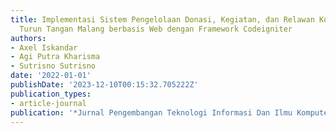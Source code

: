 ```yaml
---
title: Implementasi Sistem Pengelolaan Donasi, Kegiatan, dan Relawan Komunitas Sosial
  Turun Tangan Malang berbasis Web dengan Framework Codeigniter
authors:
- Axel Iskandar
- Agi Putra Kharisma
- Sutrisno Sutrisno
date: '2022-01-01'
publishDate: '2023-12-10T00:15:32.705222Z'
publication_types:
- article-journal
publication: '*Jurnal Pengembangan Teknologi Informasi Dan Ilmu Komputer*'
---
```

